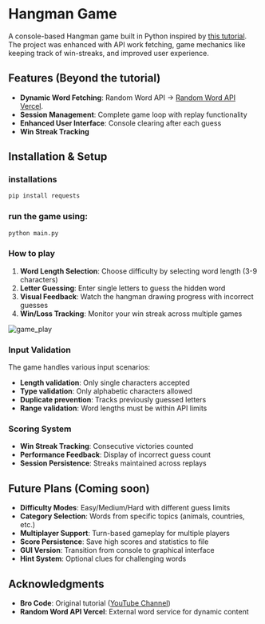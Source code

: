 # Hangman Game

A console-based Hangman game built in Python inspired by [this tutorial](https://youtu.be/ag8NtD1e0Kc?si=7kKuYNJNSuO9LDAM). The project was enhanced with API work fetching, game mechanics like keeping track of win-streaks, and improved user experience.


## Features (Beyond the tutorial)

- **Dynamic Word Fetching**: Random Word API -> [Random Word API Vercel](https://random-word-api.vercel.app).
- **Session Management**: Complete game loop with replay functionality
- **Enhanced User Interface**: Console clearing after each guess
- **Win Streak Tracking**

## Installation & Setup

### installations
```bash
pip install requests
```

### run the game using:
```bash
python main.py
```

### How to play
1. **Word Length Selection**: Choose difficulty by selecting word length (3-9 characters)
2. **Letter Guessing**: Enter single letters to guess the hidden word
3. **Visual Feedback**: Watch the hangman drawing progress with incorrect guesses
4. **Win/Loss Tracking**: Monitor your win streak across multiple games

![game_play](https://github.com/user-attachments/assets/cb274ec2-c44f-4cac-93e1-be426cf372ac)


### Input Validation
The game handles various input scenarios:
- **Length validation**: Only single characters accepted
- **Type validation**: Only alphabetic characters allowed
- **Duplicate prevention**: Tracks previously guessed letters
- **Range validation**: Word lengths must be within API limits


### Scoring System
- **Win Streak Tracking**: Consecutive victories counted
- **Performance Feedback**: Display of incorrect guess count
- **Session Persistence**: Streaks maintained across replays


## Future Plans (Coming soon)

- **Difficulty Modes**: Easy/Medium/Hard with different guess limits
- **Category Selection**: Words from specific topics (animals, countries, etc.)
- **Multiplayer Support**: Turn-based gameplay for multiple players
- **Score Persistence**: Save high scores and statistics to file
- **GUI Version**: Transition from console to graphical interface
- **Hint System**: Optional clues for challenging words

## Acknowledgments

- **Bro Code**: Original tutorial ([YouTube Channel](https://youtu.be/@BroCodez))
- **Random Word API Vercel**: External word service for dynamic content
